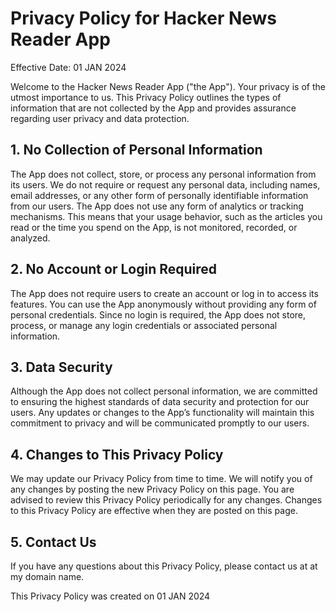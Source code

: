 # Privacy Policy for Hacker News Reader App

Effective Date: 01 JAN 2024

Welcome to the Hacker News Reader App ("the App"). Your privacy is of the utmost importance to us. This Privacy Policy outlines the types of information that are not collected by the App and provides assurance regarding user privacy and data protection.

## 1. No Collection of Personal Information
The App does not collect, store, or process any personal information from its users. We do not require or request any personal data, including names, email addresses, or any other form of personally identifiable information from our users.
The App does not use any form of analytics or tracking mechanisms. This means that your usage behavior, such as the articles you read or the time you spend on the App, is not monitored, recorded, or analyzed.

## 2. No Account or Login Required
The App does not require users to create an account or log in to access its features. You can use the App anonymously without providing any form of personal credentials.
Since no login is required, the App does not store, process, or manage any login credentials or associated personal information.

## 3. Data Security
Although the App does not collect personal information, we are committed to ensuring the highest standards of data security and protection for our users.
Any updates or changes to the App’s functionality will maintain this commitment to privacy and will be communicated promptly to our users.

## 4. Changes to This Privacy Policy

We may update our Privacy Policy from time to time. We will notify you of any changes by posting the new Privacy Policy on this page.
You are advised to review this Privacy Policy periodically for any changes. Changes to this Privacy Policy are effective when they are posted on this page.

## 5. Contact Us

If you have any questions about this Privacy Policy, please contact us at <contact> at my domain name.

This Privacy Policy was created on 01 JAN 2024
